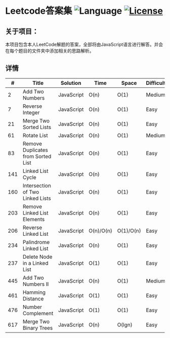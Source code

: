 # Leetcode答案集  ![Language](https://img.shields.io/badge/Language-JavaScript-orange.svg)  [![License](https://img.shields.io/badge/license-MIT-blue.svg)](./LICENSE.md)

## 关于项目：
本项目包含本人LeetCode解题的答案，全部将由JavaScript语言进行解答。并会在每个题目的文件夹中添加相关的思路解析。

## 详情
\# | Title | Solution| Time| Space | Difficulty|
----|------|---------|-----|-------|-----------|
2 | Add Two Numbers| JavaScript| O(n) | O(1)|Medium|
7 | Reverse Integer| JavaScript| O(n) | O(1)|Easy|
21 | Merge Two Sorted Lists| JavaScript| O(n) | O(1)|Easy|
61 | Rotate List| JavaScript| O(n) | O(1)|Medium|
83 |Remove Duplicates from Sorted List| JavaScript| O(n) | O(1)|Easy|
141 | Linked List Cycle| JavaScript| O(n) | O(1)|Easy|
160 |Intersection of Two Linked Lists| JavaScript| O(n) | O(1)|Easy|
203 |Remove Linked List Elements| JavaScript| O(n) | O(1)|Easy|
206 |Reverse Linked List| JavaScript| O(n)/O(n) | O(1)/O(n)|Easy|
234 |Palindrome Linked List| JavaScript| O(n) | O(1)|Easy|
237 | Delete Node in a Linked List| JavaScript| O(1) | O(1)|Easy|
445 |Add Two Numbers II| JavaScript| O(n) | O(1)|Medium|
461|Hamming Distance| JavaScript| O(1) | O(1)|Easy|
476|Number Complement| JavaScript| O(1) | O(1)|Easy|
617|Merge Two Binary Trees| JavaScript| O(n) | O(lgn)|Easy|



